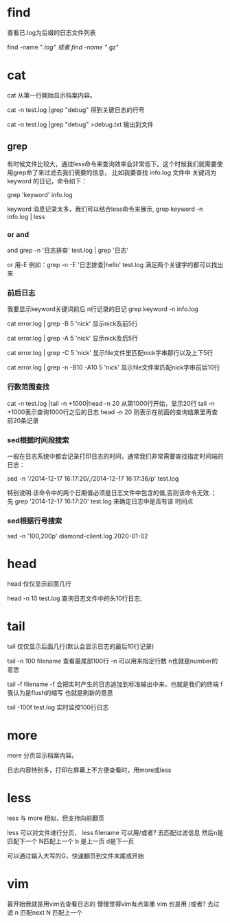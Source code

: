 
# find
查看已.log为后缀的日志文件列表

find -name "*.log" 或者 find -name "*.gz"

# cat
cat 从第一行開始显示档案内容。

cat -n test.log |grep "debug"  得到关键日志的行号

cat -n test.log |grep "debug" >debug.txt 输出到文件
## grep
有时候文件比较大，通过less命令来查询效率会非常低下。这个时候我们就需要使用grep命了来过滤去我们需要的信息， 比如我要查找 info.log 文件中 关键词为 keyword 的日记，命令如下：

grep 'keyword' info.log

keyword 消息记录太多，我们可以结合less命令来展示,
grep keyword -n info.log | less

### or and
and
grep -n '日志排查' test.log | grep '日志'

or 
用-E 例如：grep -n -E '日志排查|hello' test.log  满足两个关键字的都可以找出来

### 前后日志

我要显示keyword关键词前后 n行记录的日记
grep keyword -n info.log

cat error.log | grep -B 5 'nick' 显示nick及前5行

cat error.log | grep -A 5 'nick' 显示nick及后5行

cat error.log | grep -C 5 'nick' 显示file文件里匹配nick字串那行以及上下5行

cat error.log | grep -n -B10 -A10 5 'nick' 显示file文件里匹配nick字串前后10行

### 行数范围查找
cat -n test.log |tail -n +1000|head -n 20   从第1000行开始，显示20行
tail -n +1000表示查询1000行之后的日志
head -n 20 则表示在前面的查询结果里再查前20条记录
            
            
### sed根据时间段搜索

一般在日志系统中都会记录打印日志的时间，通常我们非常需要查找指定时间端的日志：

sed -n '/2014-12-17 16:17:20/,/2014-12-17 16:17:36/p'  test.log

特别说明:该命令中的两个日期值必须是日志文件中包含的值,否则该命令无效.； 先 grep '2014-12-17 16:17:20' test.log 来确定日志中是否有该 时间点


### sed根据行号搜索
sed -n '100,200p' diamond-client.log.2020-01-02

# head
head 仅仅显示前面几行

head -n 10  test.log   查询日志文件中的头10行日志;


# tail
tail 仅仅显示后面几行(默认会显示日志的最后10行记录)

tail -n 100 filename   查看最尾部100行
-n 可以用来指定行数  n也就是number的意思

tail -f filename 
-f  会把实时产生的日志追加到标准输出中来，也就是我们的终端 
f 我认为是flush的缩写  也就是刷新的意思 

tail -100f test.log      实时监控100行日志

# more
more 分页显示档案内容。

日志内容特别多，打印在屏幕上不方便查看时，用more或less




# less
less 与 more 相似，但支持向前翻页

less 可以对文件进行分页，
less filename
可以用/或者? 去匹配过滤信息
然后n是匹配下一个 
N匹配上一个 
b 是上一页 
d是下一页

可以通过输入大写的G，快速翻页到文件末尾或开始
# vim
最开始我就是用vim去查看日志的
慢慢觉得vim有点笨重
vim 也是用 /或者? 去过滤
n 匹配next
N 匹配上一个